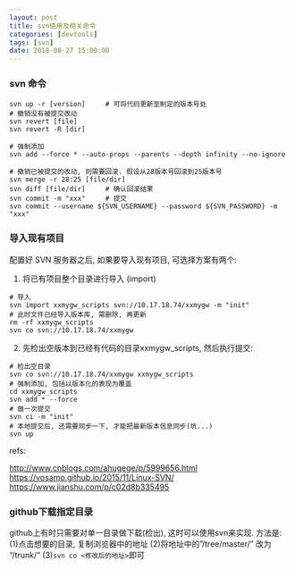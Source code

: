 ```yaml
---
layout: post
title: svn使用及相关命令
categories: [devtools]
tags: [svn]
date: 2018-08-27 15:00:00
---
```


### svn 命令
```shell
svn up -r [version]		# 可将代码更新至制定的版本号处
# 撤销没有被提交改动
svn revert [file]		
svn revert -R [dir]

# 强制添加
svn add --force * --auto-props --parents --depth infinity --no-ignore

# 撤销已被提交的改动, 则需要回滚. 假设从28版本号回滚到25版本号
svn merge -r 28:25 [file/dir]
svn diff [file/dir]		# 确认回滚结果
svn commit -m "xxx"		# 提交
svn commit --username ${SVN_USERNAME} --password ${SVN_PASSWORD} -m "xxx"
```



### 导入现有项目

配置好 SVN 服务器之后, 如果要导入现有项目, 可选择方案有两个:   

1. 将已有项目整个目录进行导入 (import)

```
# 导入
svn import xxmygw_scripts svn://10.17.18.74/xxmygw -m "init"
# 此时文件已经导入版本库, 需删除, 再更新
rm -rf xxmygw_scripts
svn co svn://10.17.18.74/xxmygw
```

2. 先检出空版本到已经有代码的目录xxmygw_scripts, 然后执行提交:

```
# 检出空目录
svn co svn://10.17.18.74/xxmygw xxmygw_scripts
# 强制添加, 包括以版本化的表现为覆盖
cd xxmygw_scripts
svn add * --force
# 做一次提交
svn ci -m "init"
# 本地提交后, 还需要同步一下, 才能把最新版本信息同步(坑...)
svn up
```



refs:

http://www.cnblogs.com/ahugege/p/5999656.html
https://vosamo.github.io/2015/11/Linux-SVN/
https://www.jianshu.com/p/c02d8b335495



### github下载指定目录

github上有时只需要对单一目录做下载(检出), 这时可以使用svn来实现. 方法是: 
(1)点击想要的目录, 复制浏览器中的地址
(2)将地址中的”/tree/master/” 改为 “/trunk/” 
(3)`svn co <修改后的地址>`即可
